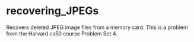 # recovering_JPEGs
Recovers deleted JPEG image files from a memory card. This is a problem
from the Harvard cs50 course Problem Set 4.
